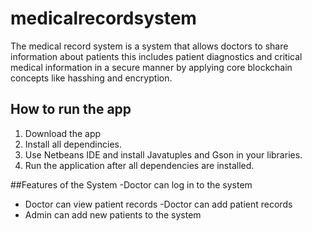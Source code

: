 # medicalrecordsystem
The medical record system is a system that allows doctors to share information about patients this includes patient diagnostics and critical medical information in a secure manner by applying core blockchain concepts like hasshing and encryption.


## How to run the app
1. Download the app
2. Install all dependincies.
3. Use Netbeans IDE and install Javatuples and Gson in your libraries.
4. Run the application after all dependencies are installed.

##Features of the System
-Doctor can log in to the system
- Doctor can view patient records
-Doctor can add patient records
- Admin can add new patients to the system
